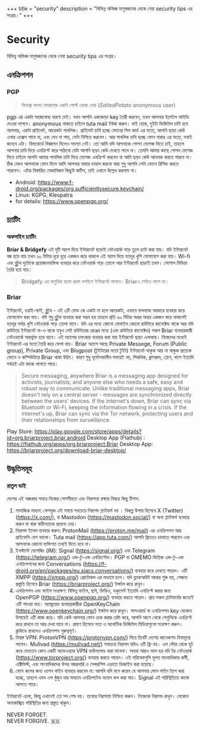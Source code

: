+++
title = "security"
description = "বিভিন্ন অভিজ্ঞ মানুষজনের থেকে নেয়া security tips এর সংগ্রহ।"
+++

# Security

বিভিন্ন অভিজ্ঞ মানুষজনের থেকে নেয়া security tips এর সংগ্রহ।

## এনক্রিপশন

### PGP

> লিনাক্স বাংলা ফোরামের একটা পোস্ট থেকে নেয়া (*SaltedPotato* anonymous user)

pgp এর একটা সহজবোধ্য ধারণা দেই।
যখন আপনি একজোড়া key তৈরী করবেন, তখন আপনার ইমেইল আইডি দেওয়া লাগবে। anonymous থাকতে চাইলে tuta mail ইউজ করুন। যাই হোক, দুইটা ডিজিটাল চাবি হবে আপনার, একটা প্রাইভেট, আরেকটা পাবলিক। প্রাইভেট চাবি হচ্ছে ফোনের সিম কার্ড এর মতো, আপনি ছাড়া কেউ এগার এক্সেস পাবে না, এবং যেন না পায়, সেটা নিশ্চিত করবেন। আর পাবলিক চাবি হচ্ছে ফোন নাম্বার এর মতো, সবাই জানবে এটা। বিলবোর্ডে বিজ্ঞাপন দিলেও সমস্যা নেই। তো আমি যদি আপনাকে গোপন মেসেজ দিতে চাই, তাহলে আপনার চাবি দিয়ে এনক্রিপ্ট করে পাঠাবো যেটা আপনি ছাড়া কেউ দেখতে পাবে না। তেমনি আমার কাছে গোপন মেসেজ দিতে চাইলে আপনি আমার পাবলিক চাবি দিয়ে মেসেজ এনক্রিপ্ট করবেন যা আমি ছাড়া কেউ আনলক করতে পারবে না। ঠিক যেমন আপনাকে ফোন দিলে আমি আপনার নাম্বার ডায়াল করবো আর শুধু আপনি সেটা ফোনে রিসিভ করতে পারবেন। এটার বিস্তারিত মেকানিজম কিছুটা জটিল, তাই এখানে উল্লেখ করলাম না।

- Android: <https://www.f-droid.org/packages/org.sufficientlysecure.keychain/>
- Linux: KGPG, Kleopatra
- for details: <https://www.openpgp.org/>

## চ্যাটিং

### অফলাইন চ্যাটিং

**Briar & Bridgefy**
এই দুটি অ্যাপ দিয়ে ইন্টারনেট ছাড়াই নেটওয়ার্ক গড়ে তুলে চ্যাট করা যায়।
যদি ইন্টারনেট বন্ধ হয়ে যায় তখন ৬০ মিটার দূরে দূরে একজন করে থাকলে এই অ্যাপ দিয়ে যতদূর খুশি যোগাযোগ করা যায়।
Wi-fi এবং ব্লুটুথ দুটোকে প্রয়োজনমাফিক ব্যবহার করে নেটওয়ার্ক গড়ে তোলে আর ইন্টারনেট ছাড়াই তখন। সোশাল মিডিয়া তৈরি হয়ে যায়।
> Bridgefy এর অসুবিধা হলো প্রথম লগইনে ইন্টারনেট লাগবে। Briarএ সেটাও লাগে না।

### Briar

ইন্টারনেট, ওয়াই-ফাই, ব্লুটুথ - এই ৩টি মোড কে একটা না হলে আরেকটা, এভাবে ফলব্যাক আকারে ব্যবহার করে যোগাযোগ করা যায়।
যদি শুধু ব্লুটুথ ব্যবহার করা সম্ভব হয় তাহলে প্রতি ৬০ মিটার অন্তর অন্তর একজন করে থাকলেই যতদূর পর্যন্ত খুশি নেটওয়ার্ক গড়ে তোলা যাবে। যদি এর মধ্যে কোনো মোবাইল কোনো রাউটারে কানেক্টেড থাকে আর যদি রাউটারে ইন্টারনেট না-ও থাকে তবুও সেই রাউটারের রেঞ্জের মধ্যে (এবং রাউটারে কানেক্টেড) সকল Briar ব্যবহারকারী নেটওয়ার্কে অন্তর্ভুক্ত হয়ে যাবে।
এই অ্যাপের চমৎকার ব্যবহার করা যায় ইন্টারনেট ছাড়া এলাকায়। নিজেদের মধ্যেই ইন্টারনেট এর মতো তৈরি করে ফেলা যায়।
Briar অ্যাপে আছে Private Messege, Forum (Public group), Private Group, এবং Blogpost (টুইটারের মতো টুইট)
ইন্টারনেট থাকুক আর না থাকুক প্রত্যেক ফোনে ও কম্পিউটারে Briar থাকা উচিৎ।
কারণ শুধু দূর্যোগকালীন সময়েই নয়, পিকনিক, ক্লাসরুম, প্লেনে, বাসে ইত্যাদি সর্বত্রই এটা কাজে লাগতে পারে।

> Secure messaging, anywhere
> Briar is a messaging app designed for activists, journalists, and anyone else who needs a safe, easy and robust way to communicate. Unlike traditional messaging apps, Briar doesn't rely on a central server - messages are synchronized directly between the users' devices. If the internet's down, Briar can sync via Bluetooth or Wi-Fi, keeping the information flowing in a crisis. If the internet's up, Briar can sync via the Tor network, protecting users and their relationships from surveillance.

Play Store: <https://play.google.com/store/apps/details?id=org.briarproject.briar.android>
Desktop App (Flathub) : <https://flathub.org/apps/org.briarproject.Briar>
Desktop App: <https://briarproject.org/download-briar-desktop/>

## উদ্ধৃতিসমূহ

### রাতুল ভাই

দেশের এই অন্ধকার সময়ে নিজের গোপনীয়তা এবং নিরাপত্তা রক্ষার বিষয়ে কিছু টিপস:

1. সামাজিক মাধ্যম: ফেসবুক এই সময়ে সবচেয়ে নিরাপদ প্ল্যাটফর্ম নয় । বিকল্প উপায় হিসেবে X (Twitter) (<https://x.com/>), বা Mastodon (<https://mastodon.social/>) বা অন্য প্ল্যাটফর্ম ব্যবহার করুন যা বাক স্বাধীনতাকে প্রাধান্য দেয়।  
2. নিরাপদ ইমেল ব্যবহার করুন: ProtonMail (<https://proton.me/mail>) এর এনক্রিপশন আর প্রাইভেসি বেশ ভালো। Tuta mail (<https://app.tuta.com/>) আপনি ফ্রিতেও চালাতে পারবেন এবং আপনাকে কোনো ব্যক্তিগত তথ্যই দিতে হবে না।  
3. ইনস্ট্যান্ট মেসেজিং (IM): Signal (<https://signal.org/>) এবং Telegram (<https://telegram.org/>) এন্ড-টু-এন্ড এনক্রিপ্টেড। PGP বা OMEMO ভিত্তিক এন্ড-টু-এন্ড এনক্রিপশনের জন্য Conversations (<https://f-droid.org/en/packages/eu.siacs.conversations/>) ব্যবহার করে দেখতে পারেন। এটি XMPP (<https://xmpp.org/>) প্রোটোকল এর মাধ্যমে চলে। যদি ব্ল্যাকআউট আবার শুরু হয়, সেজন্য প্রস্তুতি হিসেবে Briar (<https://briarproject.org/>) ইন্সটল করে রাখুন।
4. এনক্রিপশন এবং ফাইল সংরক্ষণ: বিভিন্ন ফাইল, ছবি, ভিডিও, ডকুমেন্ট ইত্যাদি এনক্রিপ্ট করার জন্য OpenPGP (<https://www.openpgp.org/>) ব্যবহার করতে পারেন। প্রায় সকল প্ল্যাটফর্মের জন্যেই এটি পাওয়া যায়। অ্যান্ড্রয়েড ব্যবহারকারীরা OpenKeyChain (<https://www.openkeychain.org/>) ইন্সটল করে রাখুন। পাসওয়ার্ড বা এনক্রিপশন key যেকোন উপায়েই এটি কাজ করে। যদি কেউ আপনার ফোন চেক করার চেষ্টা করে, আপনি আগে থেকে সেগুলিকে এনক্রিপ্ট করে রাখলে তা আর দেখা যাবে না। প্রমাণ হিসেবে সত্য ও অথেন্টিক ডিজিটাল মিডিয়াগুলো সংরক্ষণ করুন। ক্লাউডে রাখলেও এনক্রিপশন গুরুত্বপূর্ণ।  
5. বিশ্বস্ত VPN: ProtonVPN (<https://protonvpn.com/>) দিয়ে তিনটি দেশের কানেকশন বিনামূল্যে পাবেন। Mullvad (<https://mullvad.net/>) সবচেয়ে নিরাপদ যদিও এটি ফ্রি নয়। এপ স্টোর থেকে হুট করে যেনতেন কোন একটি অ্যাডওয়্যার VPN ডাউনলোড করা যাবেনা। অথবা আরও ভাল হয় যদি টর নেটওয়ার্ক (<https://www.torproject.org/>) ব্যবহার করতে পারেন। এই পরিষেবাগুলি মূলত মানবাধিকার কর্মী, এক্টিভিস্ট, এবং সাংবাদিকদের উপর নজরদারি ও সেন্সরশিপ এড়াতে ডিজাইন করা হয়েছে।
6. ফোন কলের জন্য ওপেন লাইন ব্যবহার করবেন না: আপনি যদি মনে করেন যে আপনার ফোন লাইন ট্যাপ করা হচ্ছে, তাহলে এমন এপ খুঁজুন যার মাধ্যমে এনক্রিপটেড ভয়েস কল করা যায়। Signal এই পরিস্থিতিতে কাজে আসতে পারে।

ইন্টারনেট এলো, কিন্তু এখানেই তো সব শেষ নয়। তথ্যের নিরাপত্তা নিশ্চিত করুন। নিজেকে নিরাপদ রাখুন। যেকোন অনাকাঙ্খিত পরিস্থিতির জন্য প্রস্তুত থাকুন।

NEVER FORGET.  
NEVER FORGIVE.
🇧🇩

